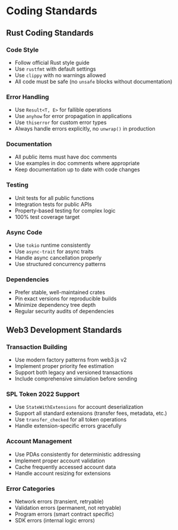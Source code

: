 # Coding Standards

## Rust Coding Standards

### Code Style
- Follow official Rust style guide
- Use `rustfmt` with default settings
- Use `clippy` with no warnings allowed
- All code must be safe (no `unsafe` blocks without documentation)

### Error Handling
- Use `Result<T, E>` for fallible operations
- Use `anyhow` for error propagation in applications
- Use `thiserror` for custom error types
- Always handle errors explicitly, no `unwrap()` in production

### Documentation
- All public items must have doc comments
- Use examples in doc comments where appropriate
- Keep documentation up to date with code changes

### Testing
- Unit tests for all public functions
- Integration tests for public APIs
- Property-based testing for complex logic
- 100% test coverage target

### Async Code
- Use `tokio` runtime consistently
- Use `async-trait` for async traits
- Handle async cancellation properly
- Use structured concurrency patterns

### Dependencies
- Prefer stable, well-maintained crates
- Pin exact versions for reproducible builds
- Minimize dependency tree depth
- Regular security audits of dependencies

## Web3 Development Standards

### Transaction Building
- Use modern factory patterns from web3.js v2
- Implement proper priority fee estimation
- Support both legacy and versioned transactions
- Include comprehensive simulation before sending

### SPL Token 2022 Support
- Use `StateWithExtensions` for account deserialization
- Support all standard extensions (transfer fees, metadata, etc.)
- Use `transfer_checked` for all token operations
- Handle extension-specific errors gracefully

### Account Management
- Use PDAs consistently for deterministic addressing
- Implement proper account validation
- Cache frequently accessed account data
- Handle account resizing for extensions

### Error Categories
- Network errors (transient, retryable)
- Validation errors (permanent, not retryable)
- Program errors (smart contract specific)
- SDK errors (internal logic errors) 